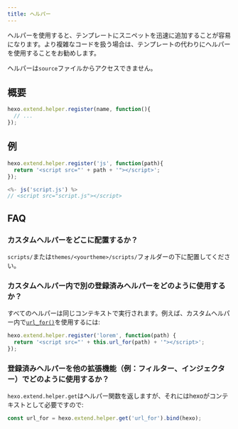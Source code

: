 ```yaml
---
title: ヘルパー
---
```

ヘルパーを使用すると、テンプレートにスニペットを迅速に追加することが容易になります。より複雑なコードを扱う場合は、テンプレートの代わりにヘルパーを使用することをお勧めします。

ヘルパーは`source`ファイルからアクセスできません。

## 概要

``` js
hexo.extend.helper.register(name, function(){
  // ...
});
```

## 例

``` js
hexo.extend.helper.register('js', function(path){
  return '<script src="' + path + '"></script>';
});
```

``` js
<%- js('script.js') %>
// <script src="script.js"></script>
```

## FAQ

### カスタムヘルパーをどこに配置するか？

`scripts/`または`themes/<yourtheme>/scripts/`フォルダーの下に配置してください。

### カスタムヘルパー内で別の登録済みヘルパーをどのように使用するか？

すべてのヘルパーは同じコンテキストで実行されます。例えば、カスタムヘルパー内で[`url_for()`](/docs/helpers#url-for)を使用するには:

``` js
hexo.extend.helper.register('lorem', function(path) {
  return '<script src="' + this.url_for(path) + '"></script>';
});
```

### 登録済みヘルパーを他の拡張機能（例：フィルター、インジェクター）でどのように使用するか？

`hexo.extend.helper.get`はヘルパー関数を返しますが、それにはhexoがコンテキストとして必要ですので:

``` js
const url_for = hexo.extend.helper.get('url_for').bind(hexo);
```
